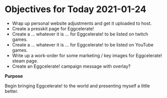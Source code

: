 # Objectives for Today 2021-01-24

- Wrap up personal website adjustments and get it uploaded to host.
- Create a presskit page for Eggcelerate!
- Create a ... whatever it is ... for Eggcelerate! to be listed on twitch games.
- Create a ... whatever it is ... for Eggcelerate! to be listed on YouTube games.
- Write up a work-order for some marketing / key images for Eggcelerate! steam page.
- Create an Eggcelerate! campaign message with overlay?

**Purpose**

Begin bringing Eggcelerate! to the world and presenting myself a little better.
